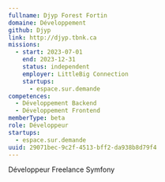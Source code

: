 ```yaml
---
fullname: Djyp Forest Fortin
domaine: Développement
github: Djyp
link: http://djyp.tbnk.ca
missions:
  - start: 2023-07-01
    end: 2023-12-31
    status: independent
    employer: LittleBig Connection
    startups:
      - espace.sur.demande
competences:
  - Développement Backend
  - Développement Frontend
memberType: beta
role: Développeur
startups:
  - espace.sur.demande
uuid: 29071bec-9c2f-4513-bff2-da938b8d79f4
---
```

Développeur Freelance Symfony